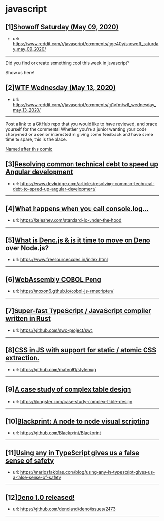 # javascript
## [1][Showoff Saturday (May 09, 2020)](https://www.reddit.com/r/javascript/comments/gge40y/showoff_saturday_may_09_2020/)
- url: https://www.reddit.com/r/javascript/comments/gge40y/showoff_saturday_may_09_2020/
---
Did you find or create something cool this week in javascript? 

Show us here!
## [2][WTF Wednesday (May 13, 2020)](https://www.reddit.com/r/javascript/comments/gj1vfm/wtf_wednesday_may_13_2020/)
- url: https://www.reddit.com/r/javascript/comments/gj1vfm/wtf_wednesday_may_13_2020/
---
Post a link to a GitHub repo that you would like to have reviewed, and brace yourself for the comments!
Whether you're a junior wanting your code sharpened or a senior interested in giving some feedback and have some time to spare, 
this is the place.

[Named after this comic](https://davidwalsh.name/demo/code-review.png)
## [3][Resolving common technical debt to speed up Angular development](https://www.reddit.com/r/javascript/comments/gk425v/resolving_common_technical_debt_to_speed_up/)
- url: https://www.devbridge.com/articles/resolving-common-technical-debt-to-speed-up-angular-development/
---

## [4][What happens when you call console.log…](https://www.reddit.com/r/javascript/comments/gju3am/what_happens_when_you_call_consolelog/)
- url: https://keleshev.com/standard-io-under-the-hood
---

## [5][What is Deno.js &amp; is it time to move on Deno over Node.js?](https://www.reddit.com/r/javascript/comments/gk95zf/what_is_denojs_is_it_time_to_move_on_deno_over/)
- url: https://www.freesourcecodes.in/index.html
---

## [6][WebAssembly COBOL Pong](https://www.reddit.com/r/javascript/comments/gk5ubd/webassembly_cobol_pong/)
- url: https://moxon6.github.io/cobol-js-emscripten/
---

## [7][Super-fast TypeScript / JavaScript compiler written in Rust](https://www.reddit.com/r/javascript/comments/gjuz0g/superfast_typescript_javascript_compiler_written/)
- url: https://github.com/swc-project/swc
---

## [8][CSS in JS with support for static / atomic CSS extraction.](https://www.reddit.com/r/javascript/comments/gk7vv1/css_in_js_with_support_for_static_atomic_css/)
- url: https://github.com/matvp91/stylemug
---

## [9][A case study of complex table design](https://www.reddit.com/r/javascript/comments/gjuwny/a_case_study_of_complex_table_design/)
- url: https://jlongster.com/case-study-complex-table-design
---

## [10][Blackprint: A node to node visual scripting](https://www.reddit.com/r/javascript/comments/gk3xw9/blackprint_a_node_to_node_visual_scripting/)
- url: https://github.com/Blackprint/Blackprint
---

## [11][Using any in TypeScript gives us a false sense of safety](https://www.reddit.com/r/javascript/comments/gk5lzq/using_any_in_typescript_gives_us_a_false_sense_of/)
- url: https://mariosfakiolas.com/blog/using-any-in-typescript-gives-us-a-false-sense-of-safety
---

## [12][Deno 1.0 released!](https://www.reddit.com/r/javascript/comments/gj9a07/deno_10_released/)
- url: https://github.com/denoland/deno/issues/2473
---

